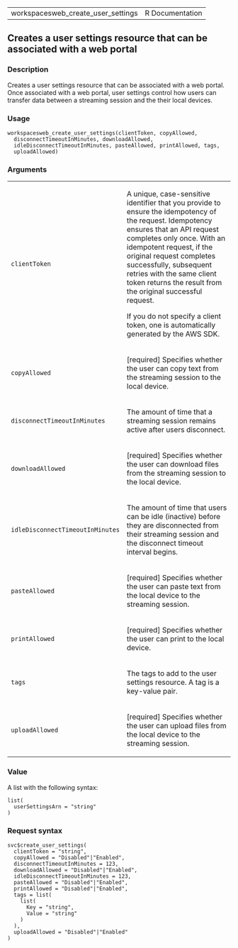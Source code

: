 <table style="width: 100%;">
<tbody>
<tr class="odd">
<td>workspacesweb_create_user_settings</td>
<td style="text-align: right;">R Documentation</td>
</tr>
</tbody>
</table>

## Creates a user settings resource that can be associated with a web portal

### Description

Creates a user settings resource that can be associated with a web
portal. Once associated with a web portal, user settings control how
users can transfer data between a streaming session and the their local
devices.

### Usage

    workspacesweb_create_user_settings(clientToken, copyAllowed,
      disconnectTimeoutInMinutes, downloadAllowed,
      idleDisconnectTimeoutInMinutes, pasteAllowed, printAllowed, tags,
      uploadAllowed)

### Arguments

<table>
<colgroup>
<col style="width: 35%" />
<col style="width: 65%" />
</colgroup>
<tbody>
<tr class="odd">
<td><code
id="workspacesweb_create_user_settings_:_clientToken">clientToken</code></td>
<td><p>A unique, case-sensitive identifier that you provide to ensure
the idempotency of the request. Idempotency ensures that an API request
completes only once. With an idempotent request, if the original request
completes successfully, subsequent retries with the same client token
returns the result from the original successful request.</p>
<p>If you do not specify a client token, one is automatically generated
by the AWS SDK.</p></td>
</tr>
<tr class="even">
<td><code
id="workspacesweb_create_user_settings_:_copyAllowed">copyAllowed</code></td>
<td><p>[required] Specifies whether the user can copy text from the
streaming session to the local device.</p></td>
</tr>
<tr class="odd">
<td><code
id="workspacesweb_create_user_settings_:_disconnectTimeoutInMinutes">disconnectTimeoutInMinutes</code></td>
<td><p>The amount of time that a streaming session remains active after
users disconnect.</p></td>
</tr>
<tr class="even">
<td><code
id="workspacesweb_create_user_settings_:_downloadAllowed">downloadAllowed</code></td>
<td><p>[required] Specifies whether the user can download files from the
streaming session to the local device.</p></td>
</tr>
<tr class="odd">
<td><code
id="workspacesweb_create_user_settings_:_idleDisconnectTimeoutInMinutes">idleDisconnectTimeoutInMinutes</code></td>
<td><p>The amount of time that users can be idle (inactive) before they
are disconnected from their streaming session and the disconnect timeout
interval begins.</p></td>
</tr>
<tr class="even">
<td><code
id="workspacesweb_create_user_settings_:_pasteAllowed">pasteAllowed</code></td>
<td><p>[required] Specifies whether the user can paste text from the
local device to the streaming session.</p></td>
</tr>
<tr class="odd">
<td><code
id="workspacesweb_create_user_settings_:_printAllowed">printAllowed</code></td>
<td><p>[required] Specifies whether the user can print to the local
device.</p></td>
</tr>
<tr class="even">
<td><code
id="workspacesweb_create_user_settings_:_tags">tags</code></td>
<td><p>The tags to add to the user settings resource. A tag is a
key-value pair.</p></td>
</tr>
<tr class="odd">
<td><code
id="workspacesweb_create_user_settings_:_uploadAllowed">uploadAllowed</code></td>
<td><p>[required] Specifies whether the user can upload files from the
local device to the streaming session.</p></td>
</tr>
</tbody>
</table>

### Value

A list with the following syntax:

    list(
      userSettingsArn = "string"
    )

### Request syntax

    svc$create_user_settings(
      clientToken = "string",
      copyAllowed = "Disabled"|"Enabled",
      disconnectTimeoutInMinutes = 123,
      downloadAllowed = "Disabled"|"Enabled",
      idleDisconnectTimeoutInMinutes = 123,
      pasteAllowed = "Disabled"|"Enabled",
      printAllowed = "Disabled"|"Enabled",
      tags = list(
        list(
          Key = "string",
          Value = "string"
        )
      ),
      uploadAllowed = "Disabled"|"Enabled"
    )
